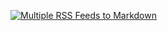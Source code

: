 [![Multiple RSS Feeds to Markdown](https://github.com/liuziheng20091106/R2D/actions/workflows/R2D.yml/badge.svg)](https://github.com/liuziheng20091106/R2D/actions/workflows/R2D.yml)
